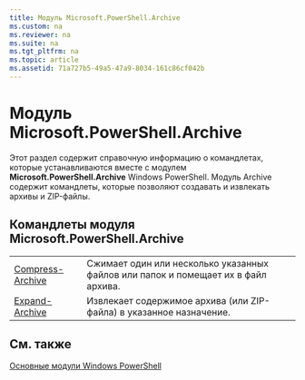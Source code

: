 ```yaml
---
title: Модуль Microsoft.PowerShell.Archive
ms.custom: na
ms.reviewer: na
ms.suite: na
ms.tgt_pltfrm: na
ms.topic: article
ms.assetid: 71a727b5-49a5-47a9-8034-161c86cf042b
---
```

# Модуль Microsoft.PowerShell.Archive
Этот раздел содержит справочную информацию о командлетах, которые устанавливаются вместе с модулем **Microsoft.PowerShell.Archive** Windows PowerShell. Модуль Archive содержит командлеты, которые позволяют создавать и извлекать архивы и ZIP-файлы.

## Командлеты модуля Microsoft.PowerShell.Archive

|||
|-|-|
|[Compress-Archive](http://technet.microsoft.com/library/dn841358.aspx)|Сжимает один или несколько указанных файлов или папок и помещает их в файл архива.|
|[Expand-Archive](http://technet.microsoft.com/library/dn841359.aspx)|Извлекает содержимое архива (или ZIP-файла) в указанное назначение.|

## См. также
[Основные модули Windows PowerShell](http://technet.microsoft.com/library/hh847741.aspx)



<!--HONumber=May16_HO2-->


